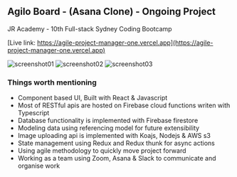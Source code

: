 ## Agilo Board - (Asana Clone) - Ongoing Project
JR Academy - 10th Full-stack Sydney Coding Bootcamp 

[Live link: https://agile-project-manager-one.vercel.app](https://agile-project-manager-one.vercel.app)

![screenshot01](https://user-images.githubusercontent.com/1281209/85357076-28ca3c00-b543-11ea-9541-48c849f800ec.png)
![screenshot02](https://user-images.githubusercontent.com/1281209/85357127-3b447580-b543-11ea-9315-6d6db96ac7bc.png)
![screenshot03](https://user-images.githubusercontent.com/1281209/85357178-51523600-b543-11ea-9e6d-cc0fc107f98b.png)


### Things worth mentioning
- Component based UI, Built with React & Javascript
- Most of RESTful apis are hosted on Firebase cloud functions writen with Typescript
- Database functionality is implemented with Firebase firestore
- Modeling data using referencing model for future extensibility
- Image uploading api is implemented with Koajs, Nodejs & AWS s3
- State management using Redux and Redux thunk for async actions
- Using agile methodology to quickly move project forward
- Working as a team using Zoom, Asana & Slack to communicate and organise work



